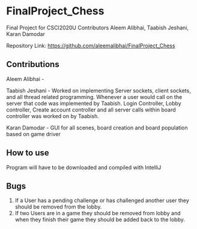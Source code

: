 # FinalProject_Chess
Final Project for CSCI2020U
Contributors Aleem Alibhai, Taabish Jeshani, Karan Damodar


Repository Link: https://github.com/aleemalibhai/FinalProject_Chess

## Contributions

Aleem Alibhai - 

Taabish Jeshani - Worked on implementing Server sockets, client sockets, and all thread related programming. Whenever a user would 
call on the server that code was implemented by Taabish. Login Controller, Lobby controller, Create account controller and all
server calls within board controller was worked on by Taabish.

Karan Damodar - GUI for all scenes, board creation and board population based on game driver


## How to use

Program will have to be downloaded and compiled with IntelliJ



## Bugs

1. If a User has a pending challenge or has challenged another user they should be removed from the lobby.
2. If two Users are in a game they should be removed from lobby and when they finish their game they should be added back to the lobby.

